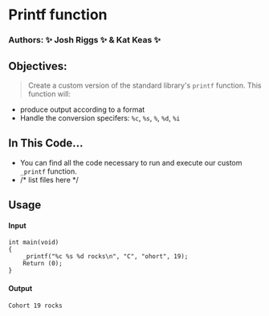 # Printf function
### Authors: :sparkles: Josh Riggs :sparkles: & Kat Keas :sparkles:

## Objectives:
> Create a custom version of the standard library's `printf` function.
>This function will:

* produce output according to a format
* Handle the conversion specifers: `%c`, `%s`, `%`, `%d`, `%i`

## In This Code...
* You can find all the code necessary to run and execute our custom `_printf` function.
* /* list files here */

## Usage
#### Input

```
int main(void)
{
    _printf("%c %s %d rocks\n", "C", "ohort", 19);
    Return (0);
}
```
#### Output
```
Cohort 19 rocks
```
